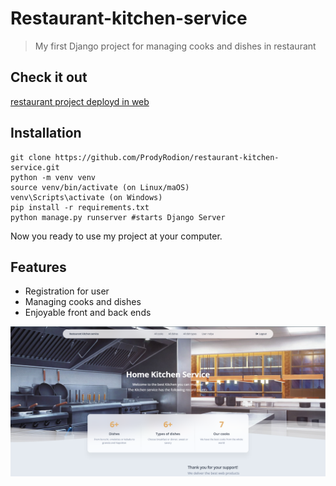 # Restaurant-kitchen-service
> My first Django project for managing cooks and dishes in restaurant 

## Check it out

[restaurant project deployd in web](https://restaurant-kitchen-service-1wze.onrender.com/cooks/)


## Installation
```shell
git clone https://github.com/ProdyRodion/restaurant-kitchen-service.git
python -m venv venv
source venv/bin/activate (on Linux/maOS)
venv\Scripts\activate (on Windows)
pip install -r requirements.txt
python manage.py runserver #starts Django Server
```

Now you ready to use my project at your computer.


## Features

* Registration for user
* Managing cooks and dishes
* Enjoyable front and back ends

![img.png](img.png)